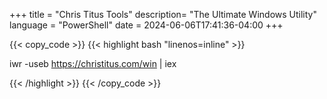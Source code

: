 +++
title = "Chris Titus Tools"
description= "The Ultimate Windows Utility"
language = "PowerShell"
date = 2024-06-06T17:41:36-04:00
+++



{{< copy_code >}}
{{< highlight bash "linenos=inline" >}}

iwr -useb https://christitus.com/win | iex

{{< /highlight >}}
{{< /copy_code >}}
